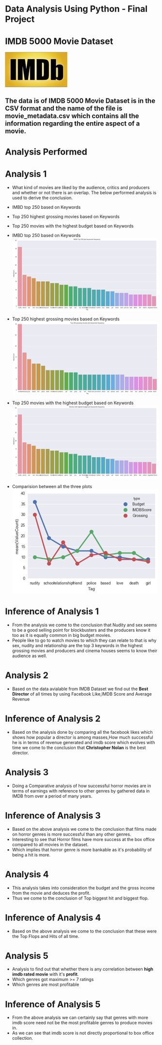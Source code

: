 
# Data Analysis Using Python - Final Project
# IMDB 5000 Movie Dataset

![alt text](https://github.com/kunalmsharma/sharma_kunal_spring2017/blob/master/Final/extra/imdb.jpg)

## The data is of IMDB 5000 Movie Dataset is in the CSV format and the name of the file is movie_metadata.csv which contains all the information regarding the entire aspect of a movie.


# Analysis Performed

# Analysis 1

 - What kind of movies are liked by the audience, critics and producers and whether or not there is an overlap.
    The below performed analysis is used to derive the conclusion.
 - IMBD top 250 based on Keywords
 - Top 250 highest grossing movies based on Keywords
 - Top 250 movies with the highest budget based on Keywords

 - IMBD top 250 based on Keywords
 ![alt text](https://github.com/kunalmsharma/sharma_kunal_spring2017/blob/master/Final/analysis/ana_1/TopIMDBMoviesKeyword.png)
 
 - Top 250 highest grossing movies based on Keywords
 ![alt text](https://github.com/kunalmsharma/sharma_kunal_spring2017/blob/master/Final/analysis/ana_1/TopGrossingMoviesKeyword.png)
 
 - Top 250 movies with the highest budget based on Keywords
![alt text](https://github.com/kunalmsharma/sharma_kunal_spring2017/blob/master/Final/analysis/ana_1/TopHIghestBudgetKeyword.png)

 - Comparision between all the three plots
 ![alt text](https://github.com/kunalmsharma/sharma_kunal_spring2017/blob/master/Final/analysis/ana_1/Comparision.png)

# Inference of Analysis 1

 * From the analysis we come to the conclusion that Nudity and sex seems to be a good selling point for blockbusters and the producers know it too as it is equally common in big budget movies.
 * People like to go to watch movies to which they can relate to that is why sex, nudity and relationship are the top 3 keywords in the highest grossing movies and producers and cinema houses seems to know their audience as well.

# Analysis 2

 * Based on the data avialable from IMDB Dataset we find out the **Best Director** of all times by using Facebook Like,IMDB Score and Average Revenue

# Inference of Analysis 2

 * Based on the analysis done by comparing all the facebook likes which shows how popular a director is among masses,How much successful he is in terms of revenue generated and imdb score which evolves with time we come to the conclusion that **Christopher Nolan** is the best director.

# Analysis 3

* Doing a Comparative analysis of how successful horror movies are in terms of earnings with reference to other genres by gathered data in IMDB from over a period of many years. 

# Inference of Analysis 3

 * Based on the above analysis we come to the conclusion that films made on horror genres is more successful than any      other genres.
 * Interesting to see that Horror films have more success at the box office compared to all movies in the dataset. 
 * Which implies that horror genre is more bankable as it's probability of being a hit is more.

# Analysis 4

 * This analysis takes into consideration the budget and the gross income from the movie and deduces the profit.
 * Thus we come to the conclusion of Top biggest hit and biggest flop.

# Inference of Analysis 4

  * Based on the above analysis we come to the conclusion that these were the Top Flops and Hits of all time.

# Analysis 5

  * Analysis to find out that whether there is any correlation between **high imdb rated movie** with it's **profit**.
  * Which genres got maximum >= 7 ratings
  * Which genres are most profitable

# Inference of Analysis 5

 * From the above analysis we can certainly say that genres with more imdb score need not be the most profitable genres    to produce movies in.
 * As we can see that imdb score is not directly proportional to box office collection.
